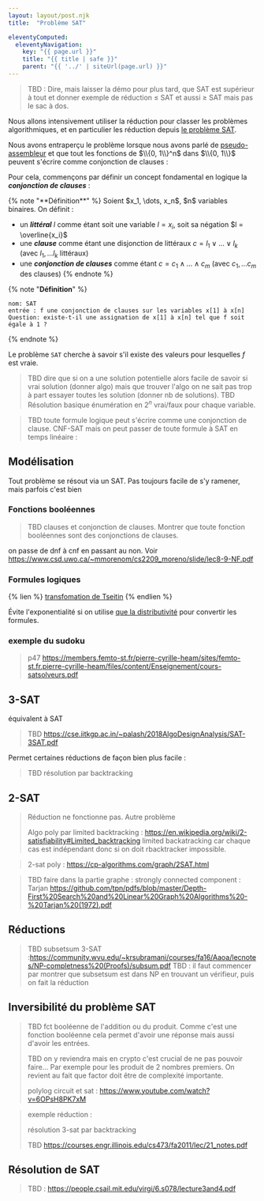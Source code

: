 ```yaml
---
layout: layout/post.njk 
title:  "Problème SAT"

eleventyComputed:
  eleventyNavigation:
    key: "{{ page.url }}"
    title: "{{ title | safe }}"
    parent: "{{ '../' | siteUrl(page.url) }}"
---
```


> TBD : Dire, mais laisser la démo pour plus tard, que SAT est supérieur à tout et donner exemple de réduction ≤ SAT et aussi ≥ SAT mais pas le sac à dos.


Nous allons intensivement utiliser la réduction pour classer les problèmes algorithmiques, et en particulier les réduction depuis [le problème SAT](https://fr.wikipedia.org/wiki/Probl%C3%A8me_SAT).

Nous avons entraperçu le problème lorsque nous avons parlé de [pseudo-assembleur](../exécuter-code/pseudo-assembleur#clauses) et que tout les fonctions de $\\{0, 1\\}^n$ dans $\\{0, 1\\}$ peuvent s'écrire comme conjonction de clauses :

Pour cela, commençons par définir un concept fondamental en logique la _**conjonction de clauses**_ :

<div id="clauses"></div>
{% note "**Définition**" %}
Soient $x_1, \dots, x_n$, $n$ variables binaires. On définit :

- un **_littéral_** $l$ comme étant soit une variable $l = x_i$, soit sa négation $l = \overline{x_i}$
- une **_clause_** comme étant une disjonction de littéraux $c = l_1 \lor \dots \lor l_k$ (avec $l_1, \dots l_k$ littéraux)
- une **_conjonction de clauses_** comme étant $c = c_1 \land \dots \land c_m$ (avec $c_1, \dots c_m$ des clauses)
{% endnote %}

{% note "**Définition**" %}

```text
nom: SAT
entrée : f une conjonction de clauses sur les variables x[1] à x[n]
Question: existe-t-il une assignation de x[1] à x[n] tel que f soit égale à 1 ?
```

{% endnote %}

Le problème `SAT` cherche à savoir s'il existe des valeurs pour lesquelles $f$ est vraie.

> TBD dire que si on a une solution potentielle alors facile de savoir si vrai solution (donner algo) mais que trouver l'algo on ne sait pas trop à part essayer toutes les solution (donner nb de solutions).
> TBD Résolution basique énumération en $2^n$ vrai/faux pour chaque variable.

> TBD toute formule logique peut s'écrire comme une conjonction de clause. CNF-SAT mais on peut passer de toute formule à SAT en temps linéaire :

## Modélisation

Tout problème se résout via un SAT. Pas toujours facile de s'y ramener, mais parfois c'est bien

### Fonctions booléennes

> TBD clauses et conjonction de clauses. Montrer que toute fonction booléennes sont des conjonctions de clauses.

on passe de dnf à cnf en passant au non. Voir <https://www.csd.uwo.ca/~mmorenom/cs2209_moreno/slide/lec8-9-NF.pdf>

### Formules logiques

{% lien %}
[transfomation de Tseitin](https://www.youtube.com/watch?v=v2uW258qIsM)
{% endlien %}

Évite l'exponentialité si on utilise [que la distributivité](https://fr.wikipedia.org/wiki/Forme_normale_conjonctive#Conversion_lin%C3%A9aire_%C3%A9quisatisfiable
) pour convertir les formules.

### exemple du sudoku

> p47 <https://members.femto-st.fr/pierre-cyrille-heam/sites/femto-st.fr.pierre-cyrille-heam/files/content/Enseignement/cours-satsolveurs.pdf>

## 3-SAT

équivalent à SAT

> TBD <https://cse.iitkgp.ac.in/~palash/2018AlgoDesignAnalysis/SAT-3SAT.pdf>

Permet certaines réductions de façon bien plus facile :

> TBD résolution par backtracking

## 2-SAT

> Réduction ne fonctionne pas. Autre problème
> 
> Algo poly par limited backtracking : <https://en.wikipedia.org/wiki/2-satisfiability#Limited_backtracking>
> limited backatracking car chaque cas est indépendant donc si on doit rbacktracker impossible.

> 2-sat poly : <https://cp-algorithms.com/graph/2SAT.html>

> TBD faire dans la partie graphe : strongly connected component : Tarjan <https://github.com/tpn/pdfs/blob/master/Depth-First%20Search%20and%20Linear%20Graph%20Algorithms%20-%20Tarjan%20(1972).pdf>

## Réductions

> TBD subsetsum 3-SAT :<https://community.wvu.edu/~krsubramani/courses/fa16/Aaoa/lecnotes/NP-completness%20(Proofs)/subsum.pdf>
> TBD : il faut commencer par montrer que subsetsum est dans NP en trouvant un vérifieur, puis on fait la réduction

## Inversibilité du problème SAT

> TBD fct booléenne de l'addition ou du produit. Comme c'est une fonction booléenne cela permet d'avoir une réponse mais aussi d'avoir les entrées.
>
> TBD on y reviendra mais en crypto c'est crucial de ne pas pouvoir  faire... Par exemple pour les produit de 2 nombres premiers. On revient au fait que factor doit être de complexité importante.
> 
> polylog circuit et sat : <https://www.youtube.com/watch?v=6OPsH8PK7xM>
>
>

> exemple réduction :
>
> résolution 3-sat par backtracking
>
> TBD <https://courses.engr.illinois.edu/cs473/fa2011/lec/21_notes.pdf>
>
## Résolution de SAT

> TBD : <https://people.csail.mit.edu/virgi/6.s078/lecture3and4.pdf>
